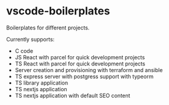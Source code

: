 # vscode-boilerplates

Boilerplates for different projects.

Currently supports:

- C code
- JS React with parcel for quick development projects
- TS React with parcel for quick development projects
- Server creation and provisioning with terraform and ansible
- TS express server with postgress support with typeorm
- TS library application
- TS nextjs application
- TS nextjs application with default SEO content
